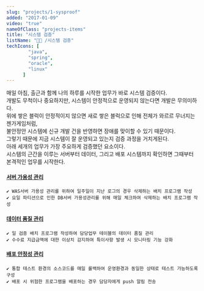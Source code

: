 ```yaml
---
slug: "projects/1-sysproof"
added: "2017-01-09"
video: "true"
nameOfClass: "projects-items"
title: "시스템 검증"
listName: "👩‍💻 /시스템 검증"
techIcons: [
        "java",
        "spring",
        "oracle",
        "linux"
      ]
---
```


매일 아침, 출근과 함께 나의 하루를 시작한 업무가 바로 시스템 검증이다.   
개발도 무척이나 중요하지만, 시스템이 안정적으로 운영되지 않는다면 개발은 무의미하다.    
위에 쌓은 블럭이 안정적이지 않으면 새로 쌓은 블럭으로 인해 전체가 와르르 무너지는 젠가게임처럼,  
불안정안 시스템에 신규 개발 건을 반영하면 장애를 맞이할 수 있기 때문이다.    
그렇기 때문에 지금 시스템이 잘 운영되고 있는지 검증 과정을 거치게된다.   
아래 세개의 업무가 가장 주요하게 검증했던 요소이다.    
시스템의 근간을 이루는 서버부터 데이터, 그리고 배포 시스템까지 확인하면 그때부터 본격적인 업무를 시작한다.    
   
#### [서버 가용성 관리]()  
    ✔︎ WAS서버 가용성 관리를 위하여 일주일이 지난 로그의 경우 삭제하는 배치 프로그램 작성  
    ✔︎ 요일 파티션으로 인한 DB서버 가용성관리를 위해 매일 체크하여 삭제하는 배치 프로그램 작성   
       
#### [데이터 품질 관리]()  
    ✔︎ 일 검증 배치 프로그램 작성하여 담당업무 테이블의 데이터 품질 관리  
    ✔︎ 수수료 지급금액에 대한 이상치 감지하여 특이사항 발생 시 모니터링 기능 강화        
   
#### [배포 안정성 관리]()  
    ✔︎ 통합 테스트 환경의 소스코드를 매일 롤백하여 운영환경과 동일한 상태로 테스트 가능하도록 구성  
    ✔︎ 배포 시 위험한 프로그램을 배포하는 경우 담당자에게 push 알림 전송  
